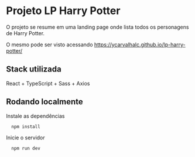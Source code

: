 # Projeto LP Harry Potter

O projeto se resume em uma landing page onde lista todos os personagens de Harry Potter.

O mesmo pode ser visto acessando https://ycarvalhalc.github.io/lp-harry-potter/

## Stack utilizada

React + TypeScript + Sass + Axios

## Rodando localmente

Instale as dependências

```bash
  npm install
```

Inicie o servidor

```bash
  npm run dev
```